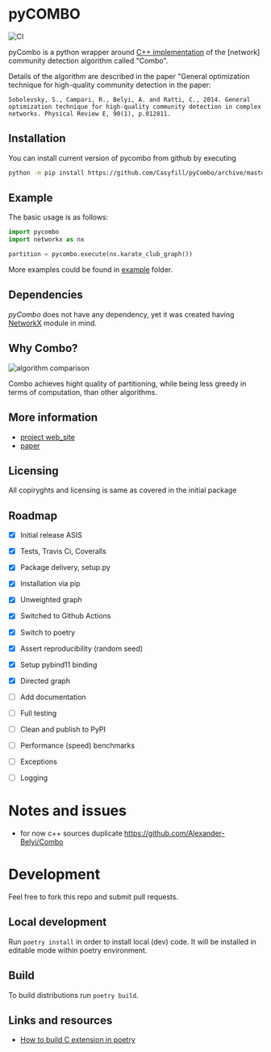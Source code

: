 # pyCOMBO
![CI](https://github.com/Casyfill/pyCombo/workflows/CI/badge.svg)

pyCombo is a python wrapper around [C++ implementation](https://github.com/Alexander-Belyi/Combo) of the [network] community detection algorithm called "Combo".

Details of the algorithm are described in the paper "General optimization technique for high-quality community detection in the paper:

```
Sobolevsky, S., Campari, R., Belyi, A. and Ratti, C., 2014. General optimization technique for high-quality community detection in complex networks. Physical Review E, 90(1), p.012811.
```

## Installation
You can install current version of pycombo from github by executing
```bash
python -m pip install https://github.com/Casyfill/pyCombo/archive/master.tar.gz#egg=pycombo
```

## Example
The basic usage is as follows:
```python
import pycombo
import networkx as nx

partition = pycombo.execute(nx.karate_club_graph())
```
More examples could be found in [example](https://github.com/Casyfill/pyCombo/tree/master/example) folder.

## Dependencies
*pyCombo* does not have any dependency, yet it was created having [NetworkX](https://networkx.github.io/) module in mind.

## Why Combo?
![algorithm comparison](http://senseable.mit.edu/community_detection/img/plot_yoon_01.png)

Combo achieves hight quality of partitioning, while being less greedy in terms of computation, than other algorithms.



## More information
- [project web_site](http://senseable.mit.edu/community_detection/)
- [paper](http://journals.aps.org/pre/abstract/10.1103/PhysRevE.90.012811)

## Licensing
All copiryghts and licensing is same as covered in the initial package

## Roadmap
- [x] Initial release ASIS
- [x] Tests, Travis Ci, Coveralls
- [x] Package delivery, setup.py
- [x] Installation via pip
- [x] Unweighted graph
- [x] Switched to Github Actions
- [x] Switch to poetry
- [x] Assert reproducibility (random seed)
- [x] Setup pybind11 binding
- [x] Directed graph
- [ ] Add documentation
- [ ] Full testing
- [ ] Clean and publish to PyPI
- [ ] Performance (speed) benchmarks
- [ ] Exceptions
- [ ] Logging


# Notes and issues
- for now c++ sources duplicate https://github.com/Alexander-Belyi/Combo

# Development
Feel free to fork this repo and submit pull requests.

## Local development
Run `poetry install` in order to install local (dev) code.
It will be installed in editable mode within poetry environment.

## Build
To build distributions run `poetry build`.

## Links and resources
- [How to build C extension in poetry](https://github.com/python-poetry/poetry/issues/2740)
